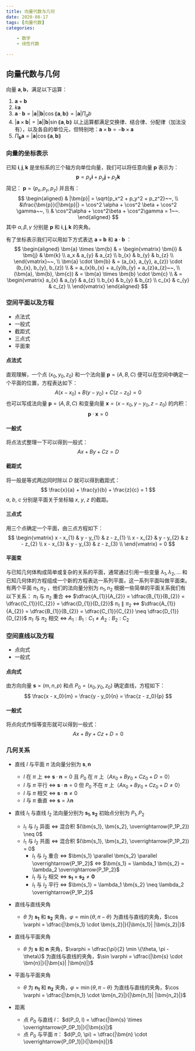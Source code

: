 ```yaml
---
title: 向量代数与几何
date: 2020-08-17
tags: [向量代数]
categories: 

    - 数学
    - 线性代数

---
```


## 向量代数与几何

向量 $\bm{a}, \bm{b}$，满足以下运算：

1. $\bm{a} + \bm{b}$
2. $k \bm{a}$
3. $\bm{a} \cdot \bm{b} = |\bm{a}| |\bm{b}| \cos \lang \bm{a}, \bm{b} \rang = |\bm{a}| \Pi_{a}b$
4. $|\bm{a} \times \bm{b}| = |\bm{a}||\bm{b}| \sin\lang \bm{a},\bm{b} \rang$
以上运算都满足交换律、结合律、分配律（加法没有），以及各自的单位元，但特别地：$\bm{a} \times \bm{b} = - \bm{b} \times \bm{a}$
5. $\Pi_\bm{b} \bm{a} = |\bm{a}| \cos\lang \bm{a},\bm{b} \rang$

### 向量的坐标表示

已知 $\bm{i}, \bm{j}, \bm{k}$ 是坐标系的三个轴方向单位向量，我们可以将任意向量 $\bm{p}$ 表示为：
$$\bm{p} = p_x \bm{i} + p_y \bm{j} + p_z \bm{k}$$
简记： $\bm{p} = (p_x, p_y, p_z)$ 并且有：
$$
\begin{aligned}
    & |\bm{p}| = \sqrt{p_x^2 + p_y^2 + p_z^2}~~, \\
    &\frac{\bm{p}}{|\bm{p}|} = \cos^2 \alpha + \cos^2 \beta + \cos^2 \gamma~~, \\
    & \cos^2\alpha + \cos^2\beta + \cos^2\gamma = 1~~.
\end{aligned}
$$
其中 $\alpha, \beta, \gamma$ 分别是 $\bm{p}$ 和 $\bm{i}, \bm{j}, \bm{k}$ 的夹角。

有了坐标表示我们可以用如下方式表达 $\bm{a} \times \bm{b}$ 和 $\bm{a} \cdot \bm{b}$ ：
$$
\begin{aligned}
    \bm{a} \times \bm{b} & =
    \begin{vmatrix}
        \bm{i} & \bm{j} & \bm{k} \\
        a_x & a_{y} & a_{z} \\
        b_{x} & b_{y} & b_{z} \\
    \end{vmatrix}~~, \\
    \bm{a} \cdot \bm{b} & = (a_{x}, a_{y}, a_{z}) \cdot (b_{x}, b_{y}, b_{z}) \\
    & = a_{x}b_{x} + a_{y}b_{y} + a_{z}a_{z}~~, \\
    (\bm{a}, \bm{b}, \bm{c}) & = \bm{a} \times \bm{b} \cdot \bm{c} \\
    & =
    \begin{vmatrix}
        a_{x} & a_{y} & a_{z} \\
        b_{x} & b_{y} & b_{z} \\
        c_{x} & c_{y} & c_{z} \\
    \end{vmatrix}
\end{aligned}
$$

### 空间平面以及方程

* 点法式
* 一般式
* 截距式
* 三点式
* 平面束

#### 点法式

直观理解，一个点 $(x_{0}, y_{0}, z_{0})$ 和一个法向量 $\bm{p} = (A, B, C)$ 便可以在空间中确定一个平面的位置，方程表达如下：
$$
A(x - x_{0}) + B(y - y_{0}) + C(z - z_{0}) = 0
$$
也可以写成法向量 $\bm{p} = (A, B, C)$ 和变量向量 $\bm{x} = (x - x_{0}, y - y_{0}, z - z_{0})$ 的内积：
$$
\bm{p} \cdot \bm{x} = 0
$$

#### 一般式

将点法式整理一下可以得到一般式：
$$
Ax + By + Cz = D
$$

#### 截距式

将一般是等式两边同时除以 $D$ 就可以得到截距式：
$$
\frac{x}{a} + \frac{y}{b} + \frac{z}{c} = 1
$$
$a, ~b, ~c$ 分别是平面关于坐标轴 $x, ~y, ~z$ 的截距。

#### 三点式

用三个点确定一个平面，由三点方程如下：
$$
\begin{vmatrix}
    x - x_{1} & y - y_{1} & z - z_{1} \\
    x - x_{2} & y - y_{2} & z - z_{2} \\
    x - x_{3} & y - y_{3} & z - z_{3} \\
\end{vmatrix} = 0
$$

#### 平面束

与已知几何体构成简单或复杂的关系的平面，通常通过引用一些变量 $\lambda_1, \lambda_2, \dots$ 和已知几何体的方程组成一个新的方程表达一系列平面，这一系列平面叫做平面束。
有两个平面 $\pi_1, \pi_2$ ，他们的法向量分别为 $n_1, n_2$ 根据一些简单的平面关系我们有以下关系：
$\pi_1$ 与 $\pi_2$ 重合 $\Leftrightarrow$ $\dfrac{A_{1}}{A_{2}} = \dfrac{B_{1}}{B_{2}} = \dfrac{C_{1}}{C_{2}} = \dfrac{D_{1}}{D_{2}}$
$\pi_1 \parallel \pi_2$ $\Leftrightarrow$ $\dfrac{A_{1}}{A_{2}} = \dfrac{B_{1}}{B_{2}} = \dfrac{C_{1}}{C_{2}} \neq \dfrac{D_{1}}{D_{2}}$
$\pi_1$ 与 $\pi_2$ 相交 $\Leftrightarrow$ $A_1 : B_1 : C_1 \neq A_2 : B_2 : C_2$

### 空间直线以及方程

* 点向式
* 一般式

#### 点向式

由方向向量 $\bm{s} = (m, n, p)$ 和点 $P_0 = (x_0, y_0, z_0)$ 确定直线，方程如下：
$$
\frac{x - x_0}{m} = \frac{y - y_0}{n} = \frac{z - z_0}{p}
$$

#### 一般式

将点向式作恒等变形就可以得到一般式：
$$
Ax + By + Cz + D = 0
$$

### 几何关系

* 直线 $l$ 与平面 $\pi$ 法向量分别为 $\bm{s}, \bm{n}$
  * $l$ 在 $\pi$ 上 $\Leftrightarrow$ $\bm{s} \cdot \bm{n} = 0$ 且 $P_0$ 在 $\pi$ 上（$Ax_0 + By_0 + Cz_0 + D = 0$）
  * $l$ 与 $\pi$ 平行 $\Leftrightarrow$ $\bm{s} \cdot \bm{n} = 0$ 但 $P_0$ 不在 $\pi$ 上（$Ax_0 + By_0 + Cz_0 + D \neq 0$）
  * $l$ 与 $\pi$ 相交 $\Leftrightarrow$ $\bm{s} \cdot \bm{n} \neq 0$
  * $l$ 与 $\pi$ 垂直 $\Leftrightarrow$ $\bm{s} = \lambda \bm{n}$
* 直线 $l_1$ 与直线 $l_2$ 法向量分别为 $\bm{s_1}, \bm{s_2}$ 初始点分别为 $P_1, P_2$
  * $l_1$ 与 $l_2$ 异面 $\Leftrightarrow$ 混合积 $(\bm{s_1}, \bm{s_2}, \overrightarrow{P_1P_2}) \neq 0$
  * $l_1$ 与 $l_2$ 共面 $\Leftrightarrow$ 混合积 $(\bm{s_1}, \bm{s_2}, \overrightarrow{P_1P_2}) = 0$
    * $l_1$ 与 $l_2$ 重合 $\Leftrightarrow$ $\bm{s_1} \parallel \bm{s_2} \parallel \overrightarrow{P_1P_2}$ $\Leftrightarrow$ $\bm{s_1} = \lambda_1 \bm{s_2} = \lambda_2 \overrightarrow{P_1P_2}$
    * $l_1$ 与 $l_2$ 相交 $\Leftrightarrow$ $\bm{s_1} \times \bm{s_2} \neq \bm{0}$
    * $l_1$ 与 $l_2$ 平行 $\Leftrightarrow$ $\bm{s_1} = \lambda_1 \bm{s_2} \neq \lambda_2 \overrightarrow{P_1P_2}$

* 直线与直线夹角
  * $\theta$ 为 $\bm{s_1}$ 和 $\bm{s_2}$ 夹角，$\varphi = \min \{\theta, \pi - \theta\}$ 为直线与直线的夹角，$\cos \varphi = \dfrac{|\bm{s_1} \cdot \bm{s_2}|}{|\bm{s_1}| |\bm{s_2}|}$
* 直线与平面夹角
  * $\theta$ 为 $\bm{s}$ 和 $\bm{n}$ 夹角，$\varphi = \dfrac{\pi}{2} \min \{\theta, \pi - \theta\}$ 为直线与直线的夹角，$\sin \varphi = \dfrac{|\bm{s} \cdot \bm{n}|}{|\bm{s}| |\bm{n}|}$
* 平面与平面夹角
  * $\theta$ 为 $\bm{n_1}$ 和 $\bm{n_2}$ 夹角，$\varphi = \min \{\theta, \pi - \theta\}$ 为直线与直线的夹角，$\cos \varphi = \dfrac{|\bm{n_1} \cdot \bm{n_2}|}{|\bm{n_1}| |\bm{n_2}|}$

* 距离
  * 点 $P_0$ 与直线 $l$： $d(P_0, l) = \dfrac{|\bm{s} \times \overrightarrow{P_0P_1}|}{|\bm{s}|}$
  * 点 $P_0$ 与平面 $\pi$： $d(P_0, \pi) = \dfrac{|\bm{n} \cdot \overrightarrow{P_0P_1}|}{|\bm{n}|}$
